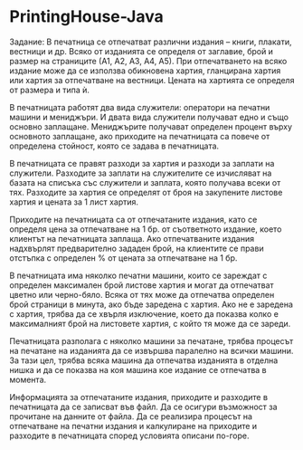 # PrintingHouse-Java

Задание: В печатница се отпечатват различни издания – книги, плакати, вестници и др. Всяко от изданията се определя от заглавие, брой и размер на страниците (А1, А2, А3, А4, А5).
При отпечатването на всяко издание може да се използва обикновена хартия, гланцирана хартия или хартия за отпечатване на вестници. Цената на хартията се определя от размера и типа ѝ.

В печатницата работят два вида служители: оператори на печатни машини и мениджъри. И двата вида служители получават едно и също основно заплащане. Мениджърите получават определен процент върху основното заплащане, ако приходите на печатницата са повече от определена стойност, която се задава в печатницата.

В печатницата се правят разходи за хартия и разходи за заплати на служители. Разходите за заплати на служителите се изчисляват на базата на списъка със служители и заплата, която получава всеки от тях. Разходите за хартия се определят от броя на закупените листове хартия и цената за 1 лист хартия.

Приходите на печатницата са от отпечатаните издания, като се определя цена за отпечатване на 1 бр. от съответното издание, което клиентът на печатницата заплаща. Ако отпечатваните издания надхвърлят предварително зададен брой, на клиентите се прави отстъпка с определен % от цената за отпечатване на 1 бр.

В печатницата има няколко печатни машини, които се зареждат с определен максимален брой листове хартия и могат да отпечатват цветно или черно-бяло. Всяка от тях може да отпечатва определен брой страници в минута, ако бъде заредена с хартия. Ако не е заредена с хартия, трябва да се хвърля изключение, което да показва колко е максималният брой на листовете хартия, с който тя може да се зареди.

Печатницата разполага с няколко машини за печатане, трябва процесът на печатане на изданията да се извършва паралелно на всички машини. За тази цел, трябва всяка машина да отпечатва изданията в отделна нишка и да се показва на коя машина кое издание се отпечатва в момента.

Информацията за отпечатаните издания, приходите и разходите в печатницата да се записват във файл. Да се осигури възможност за прочитане на данните от файла.
Да се реализира процесът на отпечатване на печатни издания и калкулиране на приходите и разходите в печатницата според условията описани по-горе.
